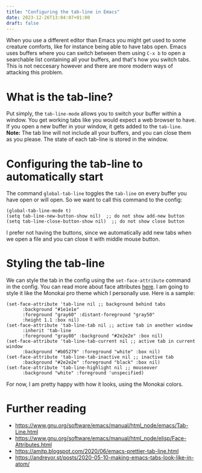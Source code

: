 ```yaml
---
title: "Configuring the tab-line in Emacs"
date: 2023-12-26T13:04:07+01:00
draft: false
---
```


When you use a different editor than Emacs you might get used to some creature comforts, like for instance being able to have tabs open. Emacs uses buffers where you can switch between them using `C-x b` to open a searchable list containing all your buffers, and that's how you switch tabs. This is not neccesary however and there are more modern ways of attacking this problem.

# What is the tab-line?
Put simply, the `tab-line-mode` allows you to switch your buffer within a window. You get working tabs like you would expect a web browser to have. If you open a new buffer in your window, it gets added to the `tab-line`. **Note:** The tab line will not include all your buffers, and you can close them as you please. The state of each tab-line is stored in the window.

# Configuring the tab-line to automatically start
The command `global-tab-line` toggles the `tab-line` on every buffer you have open or will open. So we want to call this command to the config:
```
(global-tab-line-mode t)
(setq tab-line-new-button-show nil)  ;; do not show add-new button
(setq tab-line-close-button-show nil)  ;; do not show close button
```

I prefer not having the buttons, since we automatically add new tabs when we open a file and you can close it with middle mouse button.

# Styling the tab-line
We can style the tab in the config using the `set-face-attribute` command in the config. You can read more about face attributes [here](https://www.gnu.org/software/emacs/manual/html_node/elisp/Face-Attributes.html). I am going to style it like the Monokai pro theme which I personally use. Here is a sample:

```
(set-face-attribute 'tab-line nil ;; background behind tabs
      :background "#1e1e1e"
      :foreground "gray60" :distant-foreground "gray50"
      :height 1.1 :box nil)
(set-face-attribute 'tab-line-tab nil ;; active tab in another window
      :inherit 'tab-line
      :foreground "gray80" :background "#2e2e2e" :box nil)
(set-face-attribute 'tab-line-tab-current nil ;; active tab in current window
      :background "#b05279" :foreground "white" :box nil)
(set-face-attribute 'tab-line-tab-inactive nil ;; inactive tab
      :background "#2e2e2e" :foreground "black" :box nil)
(set-face-attribute 'tab-line-highlight nil ;; mouseover
      :background "white" :foreground 'unspecified)
```

For now, I am pretty happy with how it looks, using the Monokai colors.

# Further reading
- https://www.gnu.org/software/emacs/manual/html_node/emacs/Tab-Line.html
- https://www.gnu.org/software/emacs/manual/html_node/elisp/Face-Attributes.html
- https://amitp.blogspot.com/2020/06/emacs-prettier-tab-line.html
- https://andreyor.st/posts/2020-05-10-making-emacs-tabs-look-like-in-atom/
